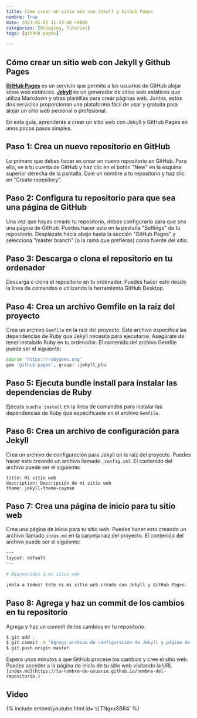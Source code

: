 ```yaml
---
title: Cómo crear un sitio web con Jekyll y Github Pages
nombre: True
date: 2023-01-01 11:33:00 +0800
categories: [Blogging, Tutorial]
tags: [github pages]

---
```


## Cómo crear un sitio web con Jekyll y Github Pages

[**GitHub Pages**](https://pages.github.com/) es un servicio que permite a los usuarios de GitHub alojar sitios web estáticos. [**Jekyll**](https://jekyllrb.com/) es un generador de sitios web estáticos que utiliza Markdown y otras plantillas para crear páginas web. Juntos, estos dos servicios proporcionan una plataforma fácil de usar y gratuita para alojar un sitio web personal o profesional.

En esta guía, aprenderás a crear un sitio web con Jekyll y GitHub Pages en unos pocos pasos simples.

<h2 data-toc-skip>Paso 1: Crea un nuevo repositorio en GitHub</h2>

Lo primero que debes hacer es crear un nuevo repositorio en GitHub. Para ello, ve a tu cuenta de GitHub y haz clic en el botón "New" en la esquina superior derecha de la pantalla. Dale un nombre a tu repositorio y haz clic en "Create repository".

<h2 data-toc-skip>Paso 2: Configura tu repositorio para que sea una página de GitHub</h2>

Una vez que hayas creado tu repositorio, debes configurarlo para que sea una página de GitHub. Puedes hacer esto en la pestaña "Settings" de tu repositorio. Desplázate hacia abajo hasta la sección "GitHub Pages" y selecciona "master branch" (o la rama que prefieras) como fuente del sitio.

<h2 data-toc-skip>Paso 3: Descarga o clona el repositorio en tu ordenador</h2>

Descarga o clona el repositorio en tu ordenador. Puedes hacer esto desde la línea de comandos o utilizando la herramienta GitHub Desktop.


<h2 data-toc-skip>Paso 4: Crea un archivo Gemfile en la raíz del proyecto</h2>

Crea un archivo `Gemfile` en la raíz del proyecto. Este archivo especifica las dependencias de Ruby que Jekyll necesita para ejecutarse. Asegúrate de tener instalado Ruby en tu ordenador. El contenido del archivo Gemfile puede ser el siguiente:

```bash
source 'https://rubygems.org'
gem 'github-pages', group: :jekyll_plu
```

<h2 data-toc-skip>Paso 5: Ejecuta bundle install para instalar las dependencias de Ruby</h2>

Ejecuta `bundle install` en la línea de comandos para instalar las dependencias de Ruby que especificaste en el archivo `Gemfile`.


<h2 data-toc-skip>Paso 6: Crea un archivo de configuración para Jekyll</h2>

Crea un archivo de configuración para Jekyll en la raíz del proyecto. Puedes hacer esto creando un archivo llamado `_config.yml`. El contenido del archivo puede ser el siguiente:

```
title: Mi sitio web
description: Descripción de mi sitio web
theme: jekyll-theme-cayman

```

<h2 data-toc-skip>Paso 7: Crea una página de inicio para tu sitio web</h2>

Crea una página de inicio para tu sitio web. Puedes hacer esto creando un archivo llamado `index.md` en la carpeta raíz del proyecto. El contenido del archivo puede ser el siguiente:

```bash
---
layout: default
---

# Bienvenidos a mi sitio web

¡Hola a todos! Este es mi sitio web creado con Jekyll y GitHub Pages.
```

<h2 data-toc-skip>Paso 8: Agrega y haz un commit de los cambios en tu repositorio</h2>

Agrega y haz un commit de los cambios en tu repositorio:

```bash
$ git add .
$ git commit -m "Agrega archivo de configuración de Jekyll y página de inicio"
$ git push origin master
```
Espera unos minutos a que GitHub procese los cambios y cree el sitio web. Puedes acceder a la página de inicio de tu sitio web visitando la URL `[index.md](https://tu-nombre-de-usuario.github.io/nombre-del-repositorio.)`

## Video

{% include embed/youtube.html id='sLTNgxxSBR4' %}

